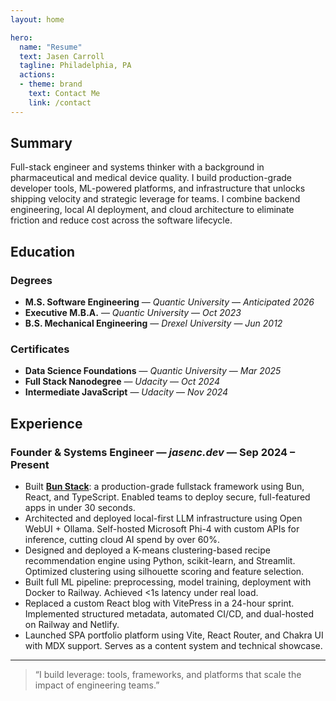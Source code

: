 ```yaml
---
layout: home

hero:
  name: "Resume"
  text: Jasen Carroll
  tagline: Philadelphia, PA
  actions:
  - theme: brand
    text: Contact Me
    link: /contact
---
```


## Summary

Full-stack engineer and systems thinker with a background in pharmaceutical and medical device quality. I build production-grade developer tools, ML-powered platforms, and infrastructure that unlocks shipping velocity and strategic leverage for teams. I combine backend engineering, local AI deployment, and cloud architecture to eliminate friction and reduce cost across the software lifecycle.

## Education

### Degrees

* **M.S. Software Engineering** — *Quantic University* — *Anticipated 2026*
* **Executive M.B.A.** — *Quantic University* — *Oct 2023*
* **B.S. Mechanical Engineering** — *Drexel University* — *Jun 2012*

### Certificates

* **Data Science Foundations** — *Quantic University* — *Mar 2025*
* **Full Stack Nanodegree** — *Udacity* — *Oct 2024*
* **Intermediate JavaScript** — *Udacity* — *Nov 2024*

## Experience

### **Founder & Systems Engineer** — *jasenc.dev* — Sep 2024 – Present

* Built [**Bun Stack**](https://bun-stack.jasenc.dev): a production-grade fullstack framework using Bun, React, and TypeScript. Enabled teams to deploy secure, full-featured apps in under 30 seconds.
* Architected and deployed local-first LLM infrastructure using Open WebUI + Ollama. Self-hosted Microsoft Phi-4 with custom APIs for inference, cutting cloud AI spend by over 60%.
* Designed and deployed a K-means clustering-based recipe recommendation engine using Python, scikit-learn, and Streamlit. Optimized clustering using silhouette scoring and feature selection.
* Built full ML pipeline: preprocessing, model training, deployment with Docker to Railway. Achieved <1s latency under real load.
* Replaced a custom React blog with VitePress in a 24-hour sprint. Implemented structured metadata, automated CI/CD, and dual-hosted on Railway and Netlify.
* Launched SPA portfolio platform using Vite, React Router, and Chakra UI with MDX support. Serves as a content system and technical showcase.

---

> “I build leverage: tools, frameworks, and platforms that scale the impact of engineering teams.”
